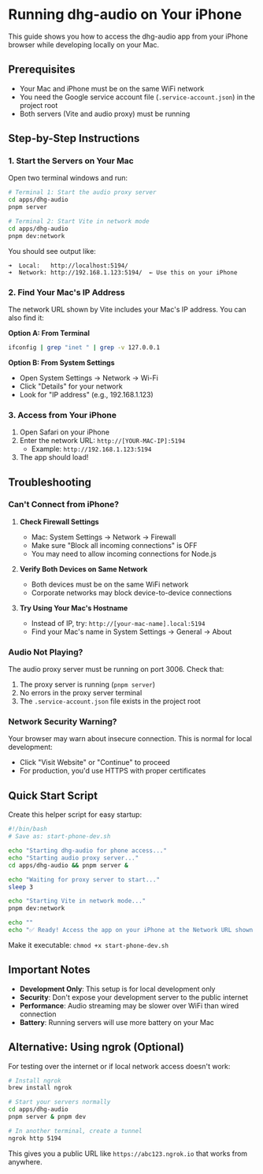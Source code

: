 # Running dhg-audio on Your iPhone

This guide shows you how to access the dhg-audio app from your iPhone browser while developing locally on your Mac.

## Prerequisites

- Your Mac and iPhone must be on the same WiFi network
- You need the Google service account file (`.service-account.json`) in the project root
- Both servers (Vite and audio proxy) must be running

## Step-by-Step Instructions

### 1. Start the Servers on Your Mac

Open two terminal windows and run:

```bash
# Terminal 1: Start the audio proxy server
cd apps/dhg-audio
pnpm server

# Terminal 2: Start Vite in network mode
cd apps/dhg-audio
pnpm dev:network
```

You should see output like:
```
➜  Local:   http://localhost:5194/
➜  Network: http://192.168.1.123:5194/  ← Use this on your iPhone
```

### 2. Find Your Mac's IP Address

The network URL shown by Vite includes your Mac's IP address. You can also find it:

**Option A: From Terminal**
```bash
ifconfig | grep "inet " | grep -v 127.0.0.1
```

**Option B: From System Settings**
- Open System Settings → Network → Wi-Fi
- Click "Details" for your network
- Look for "IP address" (e.g., 192.168.1.123)

### 3. Access from Your iPhone

1. Open Safari on your iPhone
2. Enter the network URL: `http://[YOUR-MAC-IP]:5194`
   - Example: `http://192.168.1.123:5194`
3. The app should load!

## Troubleshooting

### Can't Connect from iPhone?

1. **Check Firewall Settings**
   - Mac: System Settings → Network → Firewall
   - Make sure "Block all incoming connections" is OFF
   - You may need to allow incoming connections for Node.js

2. **Verify Both Devices on Same Network**
   - Both devices must be on the same WiFi network
   - Corporate networks may block device-to-device connections

3. **Try Using Your Mac's Hostname**
   - Instead of IP, try: `http://[your-mac-name].local:5194`
   - Find your Mac's name in System Settings → General → About

### Audio Not Playing?

The audio proxy server must be running on port 3006. Check that:
1. The proxy server is running (`pnpm server`)
2. No errors in the proxy server terminal
3. The `.service-account.json` file exists in the project root

### Network Security Warning?

Your browser may warn about insecure connection. This is normal for local development:
- Click "Visit Website" or "Continue" to proceed
- For production, you'd use HTTPS with proper certificates

## Quick Start Script

Create this helper script for easy startup:

```bash
#!/bin/bash
# Save as: start-phone-dev.sh

echo "Starting dhg-audio for phone access..."
echo "Starting audio proxy server..."
cd apps/dhg-audio && pnpm server &

echo "Waiting for proxy server to start..."
sleep 3

echo "Starting Vite in network mode..."
pnpm dev:network

echo ""
echo "✅ Ready! Access the app on your iPhone at the Network URL shown above"
```

Make it executable: `chmod +x start-phone-dev.sh`

## Important Notes

- **Development Only**: This setup is for local development only
- **Security**: Don't expose your development server to the public internet
- **Performance**: Audio streaming may be slower over WiFi than wired connection
- **Battery**: Running servers will use more battery on your Mac

## Alternative: Using ngrok (Optional)

For testing over the internet or if local network access doesn't work:

```bash
# Install ngrok
brew install ngrok

# Start your servers normally
cd apps/dhg-audio
pnpm server & pnpm dev

# In another terminal, create a tunnel
ngrok http 5194
```

This gives you a public URL like `https://abc123.ngrok.io` that works from anywhere.